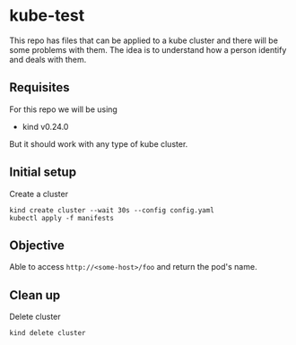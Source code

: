 # kube-test

This repo has files that can be applied to a kube cluster and there will be some problems with them. The idea is to understand how a person identify and deals with them.

## Requisites
For this repo we will be using
* kind v0.24.0

But it should work with any type of kube cluster.

## Initial setup
Create a cluster
```
kind create cluster --wait 30s --config config.yaml
kubectl apply -f manifests
```

## Objective
Able to access `http://<some-host>/foo` and return the pod's name.

## Clean up
Delete cluster
```
kind delete cluster
```
